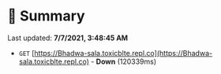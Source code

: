 # 📖 Summary
Last updated: **7/7/2021, 3:48:45 AM**

- `GET` [https://Bhadwa-sala.toxicblte.repl.co](https://Bhadwa-sala.toxicblte.repl.co) - **Down** (120339ms)
